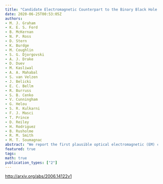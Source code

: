 ```yaml
---
title: "Candidate Electromagnetic Counterpart to the Binary Black Hole Merger   Gravitational Wave Event S190521g"
date: 2020-06-25T00:53:05Z
authors:
- M. J. Graham
- K. E. S. Ford
- B. McKernan
- N. P. Ross
- D. Stern
- K. Burdge
- M. Coughlin
- S. G. Djorgovski
- A. J. Drake
- D. Duev
- M. Kasliwal
- A. A. Mahabal
- S. van Velzen
- J. Belicki
- E. C. Bellm
- R. Burruss
- S. B. Cenko
- V. Cunningham
- G. Helou
- S. R. Kulkarni
- F. J. Masci
- T. Prince
- D. Reiley
- H. Rodriguez
- B. Rusholme
- R. M. Smith
- M. T. Soumagnac
abstract: "We report the first plausible optical electromagnetic (EM) counterpart to a (candidate) binary black hole (BBH) merger. Detected by the Zwicky Transient Facility (ZTF), the EM flare is consistent with expectations for a kicked BBH merger in the accretion disk of an active galactic nucleus (AGN), and is unlikely ($<O(0.01%$)) due to intrinsic variability of this source. The lack of color evolution implies that it is not a supernovae and instead is strongly suggestive of a constant temperature shock. Other false-positive events, such as microlensing or a tidal disruption event, are ruled out or constrained to be $<O(0.1%$). If the flare is associated with S190521g, we find plausible values of: total mass $ M_{rm BBH} sim 100 M_{odot}$, kick velocity $v_k sim 200, {rm km}, {rm s}^{-1}$ at $theta sim 60^{circ}$ in a disk with aspect ratio $H/a sim 0.01$ (i.e., disk height $H$ at radius $a$) and gas density $rho sim 10^{-10}, {rm g}, {rm cm}^{-3}$. The merger could have occurred at a disk migration trap ($a sim 700, r_{g}$; $r_g equiv G M_{rm SMBH} / c^2$, where $M_{rm SMBH}$ is the mass of the AGN supermassive black hole). The combination of parameters implies a significant spin for at least one of the black holes in S190521g. The timing of our spectroscopy prevents useful constraints on broad-line asymmetry due to an off-center flare. We predict a repeat flare in this source due to a re-encountering with the disk in $sim 1.6, {rm yr}, (M_{rm SMBH}/10^{8}M_{odot}), (a/10^{3}r_{g})^{3/2}$."
featured: true
tags:
math: true
publication_types: ["2"]
---
```

http://arxiv.org/abs/2006.14122v1